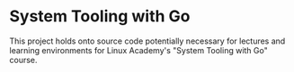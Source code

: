 # System Tooling with Go

This project holds onto source code potentially necessary for lectures and learning environments for Linux Academy's "System Tooling with Go" course.
